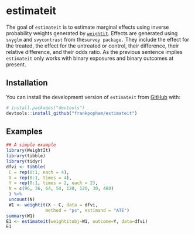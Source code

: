 
<!-- README.md is generated from README.Rmd. Please edit that file -->

# estimateit

The goal of `estimateit` is to estimate marginal effects using inverse
probability weights generated by
[`weightit`](https://github.com/ngreifer/WeightIt). Effects are
generated using `svyglm` and `svycontrast` from the`survey package.`
They include the effect for the treated, the effect for the untreated or
control, their difference, their relative difference, and their odds
ratio. As the previous sentence implies `estimateit` only works with
binary exposures and binary outcomes at present.

## Installation

You can install the development version of `estimateit` from
[GitHub](https://github.com/) with:

``` r
# install.packages("devtools")
devtools::install_github("frankpopham/estimateit")
```

## Examples

``` r
## A simple example
library(WeightIt)
library(tibble)
library(tidyr)
dfvi <- tibble(
 C = rep(0:1, each = 4),
 X = rep(0:1, times = 4),
 Y = rep(0:1, times = 2, each = 2),
 N = c(96, 36, 64, 54, 120, 120, 30, 480)
 ) %>%
 uncount(N)
 W1 <- weightit(X ~ C, data = dfvi,
               method = "ps", estimand = "ATE")
summary(W1)
E1 <- estimateit(weightitobj=W1, outcome=Y, data=dfvi)
E1
```
